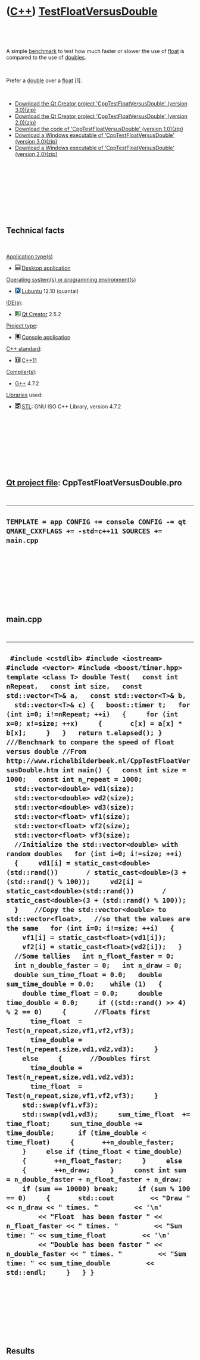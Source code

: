 
 

 

 

 

 

([C++](Cpp.md)) [TestFloatVersusDouble](CppTestFloatVersusDouble.md)
======================================================================

 

 

A simple [benchmark](CppBenchmark.md) to test how much faster or slower
the use of [float](CppFloat.md) is compared to the use of
[doubles](CppDouble.md).

 

Prefer a [double](CppDouble.md) over a [float](CppFloat.md) \[1\].

 

-   [Download the Qt Creator project 'CppTestFloatVersusDouble'
    (version 3.0)(zip)](CppTestFloatVersusDouble_3_0.zip)
-   [Download the Qt Creator project 'CppTestFloatVersusDouble'
    (version 2.0)(zip)](CppTestFloatVersusDouble_2_0.zip)
-   [Download the code of 'CppTestFloatVersusDouble'
    (version 1.0)(zip)](CppTestFloatVersusDouble.txt)
-   [Download a Windows executable of 'CppTestFloatVersusDouble'
    (version 3.0)(zip)](CppTestFloatVersusDoubleExe_3_0.zip)
-   [Download a Windows executable of 'CppTestFloatVersusDouble'
    (version 2.0)(zip)](CppTestFloatVersusDoubleExe_2_0.zip)

 

 

 

 

 

Technical facts
---------------

 

[Application type(s)](CppApplication.md)

-   ![Desktop](PicDesktop.png) [Desktop
    application](CppDesktopApplication.md)

[Operating system(s) or programming environment(s)](CppOs.md)

-   ![Lubuntu](PicLubuntu.png) [Lubuntu](CppLubuntu.md) 12.10 (quantal)

[IDE(s)](CppIde.md):

-   ![Qt Creator](PicQtCreator.png) [Qt Creator](CppQtCreator.md) 2.5.2

[Project type](CppQtProjectType.md):

-   ![console](PicConsole.png) [Console
    application](CppConsoleApplication.md)

[C++ standard](CppStandard.md):

-   ![C++11](PicCpp11.png) [C++11](Cpp11.md)

[Compiler(s)](CppCompiler.md):

-   [G++](CppGpp.md) 4.7.2

[Libraries](CppLibrary.md) used:

-   ![STL](PicStl.png) [STL](CppStl.md): GNU ISO C++ Library, version
    4.7.2

 

 

 

 

 

[Qt project file](CppQtProjectFile.md): CppTestFloatVersusDouble.pro
---------------------------------------------------------------------

 

  ----------------------------------------------------------------------------------------------------
  ` TEMPLATE = app CONFIG += console CONFIG -= qt QMAKE_CXXFLAGS += -std=c++11 SOURCES += main.cpp `
  ----------------------------------------------------------------------------------------------------

 

 

 

 

 

main.cpp
--------

 

  ------------------------------------------------------------------------------------------------------------------------------------------------------------------------------------------------------------------------------------------------------------------------------------------------------------------------------------------------------------------------------------------------------------------------------------------------------------------------------------------------------------------------------------------------------------------------------------------------------------------------------------------------------------------------------------------------------------------------------------------------------------------------------------------------------------------------------------------------------------------------------------------------------------------------------------------------------------------------------------------------------------------------------------------------------------------------------------------------------------------------------------------------------------------------------------------------------------------------------------------------------------------------------------------------------------------------------------------------------------------------------------------------------------------------------------------------------------------------------------------------------------------------------------------------------------------------------------------------------------------------------------------------------------------------------------------------------------------------------------------------------------------------------------------------------------------------------------------------------------------------------------------------------------------------------------------------------------------------------------------------------------------------------------------------------------------------------------------------------------------------------------------------------------------------------------------------------------------------------------------------------------------------------------------------------------------------------------------------------------------------------------------------------------------------------------------------------------------------------------------------------------------------------------------------------------------------------------------------------------------------------------------------------------------------------------------------------------------------
  ` #include <cstdlib> #include <iostream> #include <vector> #include <boost/timer.hpp>  template <class T> double Test(   const int nRepeat,   const int size,   const std::vector<T>& a,   const std::vector<T>& b,   std::vector<T>& c) {   boost::timer t;   for (int i=0; i!=nRepeat; ++i)   {     for (int x=0; x!=size; ++x)     {       c[x] = a[x] * b[x];     }   }   return t.elapsed(); }  ///Benchmark to compare the speed of float versus double //From http://www.richelbilderbeek.nl/CppTestFloatVersusDouble.htm int main() {   const int size = 1000;   const int n_repeat = 1000;    std::vector<double> vd1(size);   std::vector<double> vd2(size);   std::vector<double> vd3(size);   std::vector<float> vf1(size);   std::vector<float> vf2(size);   std::vector<float> vf3(size);    //Initialize the std::vector<double> with random doubles   for (int i=0; i!=size; ++i)   {     vd1[i] = static_cast<double>(std::rand())       / static_cast<double>(3 + (std::rand() % 100));     vd2[i] = static_cast<double>(std::rand())       / static_cast<double>(3 + (std::rand() % 100));   }    //Copy the std::vector<double> to std::vector<float>,   //so that the values are the same   for (int i=0; i!=size; ++i)   {     vf1[i] = static_cast<float>(vd1[i]);     vf2[i] = static_cast<float>(vd2[i]);   }    //Some tallies   int n_float_faster = 0;   int n_double_faster = 0;   int n_draw = 0;   double sum_time_float = 0.0;   double sum_time_double = 0.0;    while (1)   {     double time_float = 0.0;     double time_double = 0.0;     if ((std::rand() >> 4) % 2 == 0)     {       //Floats first       time_float  = Test(n_repeat,size,vf1,vf2,vf3);       time_double = Test(n_repeat,size,vd1,vd2,vd3);     }     else     {       //Doubles first       time_double = Test(n_repeat,size,vd1,vd2,vd3);       time_float  = Test(n_repeat,size,vf1,vf2,vf3);     }     std::swap(vf1,vf3);     std::swap(vd1,vd3);     sum_time_float  += time_float;     sum_time_double += time_double;      if (time_double < time_float)     {       ++n_double_faster;     }     else if (time_float < time_double)     {       ++n_float_faster;     }     else     {       ++n_draw;     }     const int sum = n_double_faster + n_float_faster + n_draw;     if (sum == 10000) break;     if (sum % 100 == 0)     {       std::cout         << "Draw " << n_draw << " times. "         << '\n'         << "Float  has been faster " << n_float_faster << " times. "         << "Sum time: " << sum_time_float         << '\n'         << "Double has been faster " << n_double_faster << " times. "         << "Sum time: " << sum_time_double         << std::endl;     }   } }`
  ------------------------------------------------------------------------------------------------------------------------------------------------------------------------------------------------------------------------------------------------------------------------------------------------------------------------------------------------------------------------------------------------------------------------------------------------------------------------------------------------------------------------------------------------------------------------------------------------------------------------------------------------------------------------------------------------------------------------------------------------------------------------------------------------------------------------------------------------------------------------------------------------------------------------------------------------------------------------------------------------------------------------------------------------------------------------------------------------------------------------------------------------------------------------------------------------------------------------------------------------------------------------------------------------------------------------------------------------------------------------------------------------------------------------------------------------------------------------------------------------------------------------------------------------------------------------------------------------------------------------------------------------------------------------------------------------------------------------------------------------------------------------------------------------------------------------------------------------------------------------------------------------------------------------------------------------------------------------------------------------------------------------------------------------------------------------------------------------------------------------------------------------------------------------------------------------------------------------------------------------------------------------------------------------------------------------------------------------------------------------------------------------------------------------------------------------------------------------------------------------------------------------------------------------------------------------------------------------------------------------------------------------------------------------------------------------------------------------

 

 

 

 

 

Results
-------

 

 

 

 

 

### Version 1.0

 

On a Windows XP (built in around 2005) computer, using version 1.0:

 

  -------------------------------------------------------------------------------------------------------------------------
  ` Draw 0 times. Float  has been faster 465 times. Sum time: 385.621 Double has been faster 106 times. Sum time: 439.11`
  -------------------------------------------------------------------------------------------------------------------------

 

 

 

 

 

 

### Version 2.0

 

On a laptop (built in around 2011) with [Lubuntu](CppLubuntu.md) using
version 2.0:

 

  --------------------------------------------------------------------------------------------------------------------------
  ` Draw 0 times. Float  has been faster 8702 times. Sum time: 102.81 Double has been faster 1198 times. Sum time: 101.54`
  --------------------------------------------------------------------------------------------------------------------------

 

On the same laptop (built in around 2011) with [Lubuntu](CppLubuntu.md)
using [Wine](CppWine.md) using version 2.0:

 

  -----------------------------------------------------------------------------------------------------------------------
  ` Draw 0 times. Float  has been faster 7406 times. Sum time: 86.62 Double has been faster 994 times. Sum time: 86.45`
  -----------------------------------------------------------------------------------------------------------------------

 

This result has been taken from [this
screenshot](CppTestFloatVersusDouble_2_0.png) (notice that I used the
top-left one, as the program was running four times).

 

 

 

 

 

 

### Version 3.0

 

On a laptop (built in around 2011)(same as used in the version 2.0 test)
with [Lubuntu](CppLubuntu.md) using version 3.0:

 

  ------------------------------------------------------------------------------------------------------------------------
  ` Draw 3 times. Float  has been faster 570 times. Sum time: 217.33 Double has been faster 627 times. Sum time: 210.45`
  ------------------------------------------------------------------------------------------------------------------------

 

On the same laptop (built in around 2011) with [Lubuntu](CppLubuntu.md)
using [Wine](CppWine.md) using version 3.0:

 

  -------------------------------------------------------------------------------------------------------------------------
  ` Draw 7 times.  Float  has been faster 247 times. Sum time: 142.88 Double has been faster 546 times. Sum time: 120.65`
  -------------------------------------------------------------------------------------------------------------------------

 

This result has been taken from [this
screenshot](CppTestFloatVersusDouble_3_0.png) (notice that I used the
top-left one, as the program was running four times).

 

 

 

 

 

[References](CppReferences.md)
-------------------------------

 

1.  [Bjarne Stroustrup](CppBjarneStroustrup.md). The C++ Programming
    Language (3rd edition). 1997. ISBN: 0-201-88954-4. Item 4.10.15:
    'Prefer a double over a float or a long double.'

 

 

 

 

 

 

This page has been created by the [tool](Tools.md)
[CodeToHtml](ToolCodeToHtml.md)
